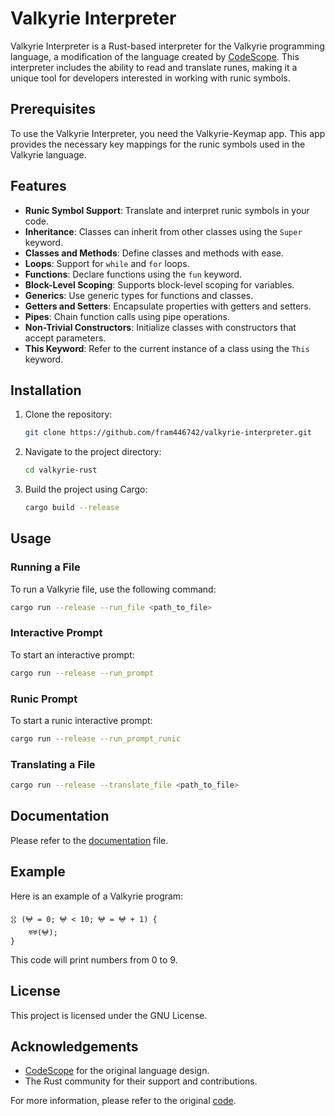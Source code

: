 # Valkyrie Interpreter

Valkyrie Interpreter is a Rust-based interpreter for the Valkyrie programming language, a modification of the language created by [CodeScope](https://gitlab.com/codescope-reference/cii). This interpreter includes the ability to read and translate runes, making it a unique tool for developers interested in working with runic symbols.

## Prerequisites

To use the Valkyrie Interpreter, you need the Valkyrie-Keymap app. This app provides the necessary key mappings for the runic symbols used in the Valkyrie language.

## Features

- **Runic Symbol Support**: Translate and interpret runic symbols in your code.
- **Inheritance**: Classes can inherit from other classes using the `Super` keyword.
- **Classes and Methods**: Define classes and methods with ease.
- **Loops**: Support for `while` and `for` loops.
- **Functions**: Declare functions using the `fun` keyword.
- **Block-Level Scoping**: Supports block-level scoping for variables.
- **Generics**: Use generic types for functions and classes.
- **Getters and Setters**: Encapsulate properties with getters and setters.
- **Pipes**: Chain function calls using pipe operations.
- **Non-Trivial Constructors**: Initialize classes with constructors that accept parameters.
- **This Keyword**: Refer to the current instance of a class using the `This` keyword.

## Installation

1. Clone the repository:

   ```sh
   git clone https://github.com/fram446742/valkyrie-interpreter.git
   ```
2. Navigate to the project directory:

   ```sh
   cd valkyrie-rust
   ```
3. Build the project using Cargo:

   ```sh
   cargo build --release
   ```

## Usage

### Running a File

To run a Valkyrie file, use the following command:

```sh
cargo run --release --run_file <path_to_file>
```

### Interactive Prompt

To start an interactive prompt:

```sh
cargo run --release --run_prompt
```

### Runic Prompt

To start a runic interactive prompt:

```sh
cargo run --release --run_prompt_runic
```

### Translating a File

```sh
cargo run --release --translate_file <path_to_file>
```

## Documentation

Please refer to the [documentation](DOCUMENTATION.md) file.

## Example

Here is an example of a Valkyrie program:

```valkyrie
𒌐 (𖤍 = 0; 𖤍 < 10; 𖤍 = 𖤍 + 1) {
    ♅♅(𖤍);
}
```

This code will print numbers from 0 to 9.

## License

This project is licensed under the GNU License.

## Acknowledgements

- [CodeScope](https://gitlab.com/codescope-reference/cii) for the original language design.
- The Rust community for their support and contributions.

For more information, please refer to the original [code](https://gitlab.com/codescope-reference/cii).
